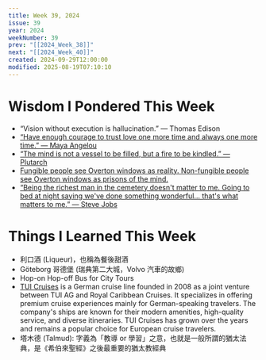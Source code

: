 ```yaml
---
title: Week 39, 2024
issue: 39
year: 2024
weekNumber: 39
prev: "[[2024_Week_38]]"
next: "[[2024_Week_40]]"
created: 2024-09-29T12:00:00
modified: 2025-08-19T07:10:10
---
```


# Wisdom I Pondered This Week

* “Vision without execution is hallucination.” — Thomas Edison
* [“Have enough courage to trust love one more time and always one more time.” ― Maya Angelou](https://www.goodreads.com/quotes/225830-have-enough-courage-to-trust-love-one-more-time-and)
* [“The mind is not a vessel to be filled, but a fire to be kindled.” ― Plutarch](https://www.goodreads.com/quotes/32595-the-mind-is-not-a-vessel-to-be-filled-but)
* [Fungible people see Overton windows as reality. Non-fungible people see Overton windows as prisons of the mind.](https://x.com/george__mack/status/1731285742410752077)
* [“Being the richest man in the cemetery doesn't matter to me. Going to bed at night saying we've done something wonderful... that's what matters to me.” — Steve Jobs](https://www.goodreads.com/quotes/445606-being-the-richest-man-in-the-cemetery-doesn-t-matter-to)

# Things I Learned This Week

* 利口酒 (Liqueur)，也稱為餐後甜酒
* Göteborg 哥德堡 (瑞典第二大城，Volvo 汽車的故鄉)
* Hop-on Hop-off Bus for City Tours
* [TUI Cruises](https://www.tui.com) is a German cruise line founded in 2008 as a joint venture between TUI AG and Royal Caribbean Cruises. It specializes in offering premium cruise experiences mainly for German-speaking travelers. The company's ships are known for their modern amenities, high-quality service, and diverse itineraries. TUI Cruises has grown over the years and remains a popular choice for European cruise travelers.
* 塔木德 (Talmud): 字義為「教導 or 學習」之意，也就是一般所謂的猶太法典，是《希伯來聖經》之後最重要的猶太教經典
